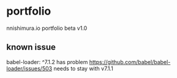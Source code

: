 # portfolio

nnishimura.io portfolio
beta v1.0


## known issue
babel-loader: ^7.1.2 has problem
https://github.com/babel/babel-loader/issues/503
needs to stay with v7.1.1
